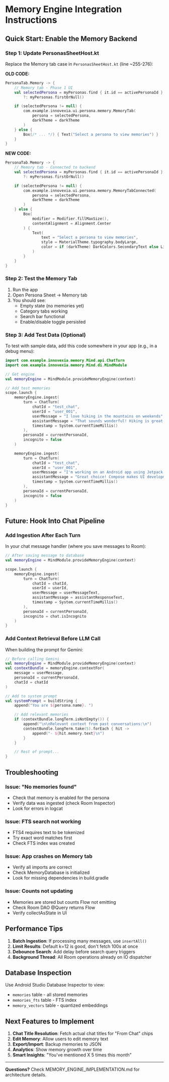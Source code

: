 # Memory Engine Integration Instructions

## Quick Start: Enable the Memory Backend

### Step 1: Update PersonasSheetHost.kt

Replace the Memory tab case in `PersonasSheetHost.kt` (line ~255-276):

**OLD CODE:**
```kotlin
PersonaTab.Memory -> {
    // Memory tab - Phase 1 UI
    val selectedPersona = myPersonas.find { it.id == activePersonaId }
        ?: myPersonas.firstOrNull()

    if (selectedPersona != null) {
        com.example.innovexia.ui.persona.memory.MemoryTab(
            persona = selectedPersona,
            darkTheme = darkTheme
        )
    } else {
        Box(/* ... */) { Text("Select a persona to view memories") }
    }
}
```

**NEW CODE:**
```kotlin
PersonaTab.Memory -> {
    // Memory tab - Connected to backend
    val selectedPersona = myPersonas.find { it.id == activePersonaId }
        ?: myPersonas.firstOrNull()

    if (selectedPersona != null) {
        com.example.innovexia.ui.persona.memory.MemoryTabConnected(
            persona = selectedPersona,
            darkTheme = darkTheme
        )
    } else {
        Box(
            modifier = Modifier.fillMaxSize(),
            contentAlignment = Alignment.Center
        ) {
            Text(
                text = "Select a persona to view memories",
                style = MaterialTheme.typography.bodyLarge,
                color = if (darkTheme) DarkColors.SecondaryText else LightColors.SecondaryText
            )
        }
    }
}
```

### Step 2: Test the Memory Tab

1. Run the app
2. Open Persona Sheet → Memory tab
3. You should see:
   - Empty state (no memories yet)
   - Category tabs working
   - Search bar functional
   - Enable/disable toggle persisted

### Step 3: Add Test Data (Optional)

To test with sample data, add this code somewhere in your app (e.g., in a debug menu):

```kotlin
import com.example.innovexia.memory.Mind.api.ChatTurn
import com.example.innovexia.memory.Mind.di.MindModule

// Get engine
val memoryEngine = MindModule.provideMemoryEngine(context)

// Add test memories
scope.launch {
    memoryEngine.ingest(
        turn = ChatTurn(
            chatId = "test_chat",
            userId = "user_001",
            userMessage = "I love hiking in the mountains on weekends",
            assistantMessage = "That sounds wonderful! Hiking is great exercise.",
            timestamp = System.currentTimeMillis()
        ),
        personaId = currentPersonaId,
        incognito = false
    )

    memoryEngine.ingest(
        turn = ChatTurn(
            chatId = "test_chat",
            userId = "user_001",
            userMessage = "I'm working on an Android app using Jetpack Compose",
            assistantMessage = "Great choice! Compose makes UI development much easier.",
            timestamp = System.currentTimeMillis()
        ),
        personaId = currentPersonaId,
        incognito = false
    )
}
```

## Future: Hook Into Chat Pipeline

### Add Ingestion After Each Turn

In your chat message handler (where you save messages to Room):

```kotlin
// After saving message to database
val memoryEngine = MindModule.provideMemoryEngine(context)

scope.launch {
    memoryEngine.ingest(
        turn = ChatTurn(
            chatId = chatId,
            userId = userId,
            userMessage = userMessageText,
            assistantMessage = assistantResponseText,
            timestamp = System.currentTimeMillis()
        ),
        personaId = currentPersonaId,
        incognito = chat.isIncognito
    )
}
```

### Add Context Retrieval Before LLM Call

When building the prompt for Gemini:

```kotlin
// Before calling Gemini
val memoryEngine = MindModule.provideMemoryEngine(context)
val contextBundle = memoryEngine.contextFor(
    message = userMessage,
    personaId = currentPersonaId,
    chatId = chatId
)

// Add to system prompt
val systemPrompt = buildString {
    append("You are ${persona.name}. ")

    // Add relevant memories
    if (contextBundle.longTerm.isNotEmpty()) {
        append("\n\nRelevant context from past conversations:\n")
        contextBundle.longTerm.take(5).forEach { hit ->
            append("- ${hit.memory.text}\n")
        }
    }

    // Rest of prompt...
}
```

## Troubleshooting

### Issue: "No memories found"
- Check that memory is enabled for the persona
- Verify data was ingested (check Room Inspector)
- Look for errors in logcat

### Issue: FTS search not working
- FTS4 requires text to be tokenized
- Try exact word matches first
- Check FTS index was created

### Issue: App crashes on Memory tab
- Verify all imports are correct
- Check MemoryDatabase is initialized
- Look for missing dependencies in build.gradle

### Issue: Counts not updating
- Memories are stored but counts Flow not emitting
- Check Room DAO @Query returns Flow
- Verify collectAsState in UI

## Performance Tips

1. **Batch Ingestion**: If processing many messages, use `insertAll()`
2. **Limit Results**: Default k=12 is good, don't fetch 100s at once
3. **Debounce Search**: Add delay before search query triggers
4. **Background Thread**: All Room operations already on IO dispatcher

## Database Inspection

Use Android Studio Database Inspector to view:
- `memories` table - all stored memories
- `memories_fts` table - FTS index
- `memory_vectors` table - quantized embeddings

## Next Features to Implement

1. **Chat Title Resolution**: Fetch actual chat titles for "From Chat" chips
2. **Edit Memory**: Allow users to edit memory text
3. **Export/Import**: Backup memories to JSON
4. **Analytics**: Show memory growth over time
5. **Smart Insights**: "You've mentioned X 5 times this month"

---

**Questions?** Check MEMORY_ENGINE_IMPLEMENTATION.md for architecture details.
